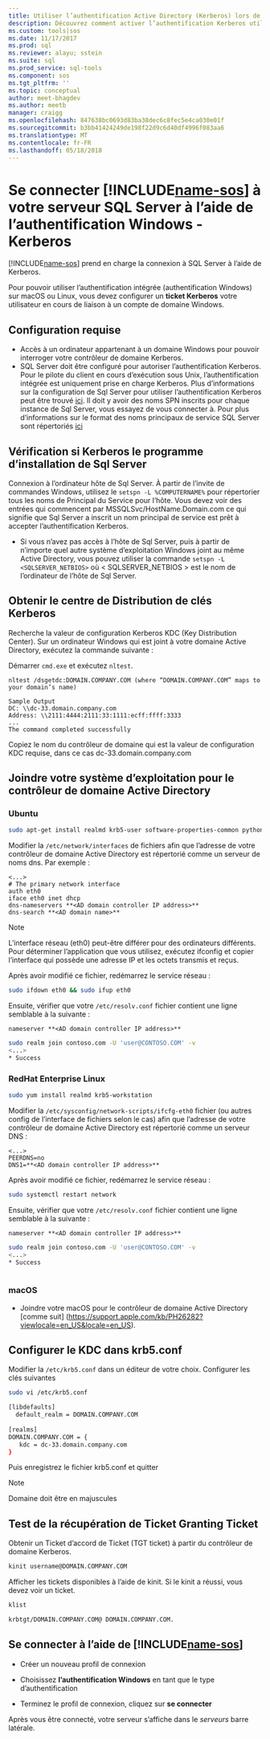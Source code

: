 ```yaml
---
title: Utiliser l’authentification Active Directory (Kerberos) lors de la connexion avec les opérations de SQL Studio (version préliminaire) | Documents Microsoft
description: Découvrez comment activer l’authentification Kerberos utiliser l’authentification Active Directory pour les opérations de SQL Studio (version préliminaire)
ms.custom: tools|sos
ms.date: 11/17/2017
ms.prod: sql
ms.reviewer: alayu; sstein
ms.suite: sql
ms.prod_service: sql-tools
ms.component: sos
ms.tgt_pltfrm: ''
ms.topic: conceptual
author: meet-bhagdev
ms.author: meetb
manager: craigg
ms.openlocfilehash: 847638bc0693d83ba38dec6c8fec5e4ca030e01f
ms.sourcegitcommit: b3bb41424249de198f22d9c6d40df4996f083aa6
ms.translationtype: MT
ms.contentlocale: fr-FR
ms.lasthandoff: 05/18/2018
---
```

# <a name="connect-includename-sosincludesname-sos-shortmd-to-your-sql-server-using-windows-authentication---kerberos"></a>Se connecter [!INCLUDE[name-sos](../includes/name-sos-short.md)] à votre serveur SQL Server à l’aide de l’authentification Windows - Kerberos 

[!INCLUDE[name-sos](../includes/name-sos-short.md)] prend en charge la connexion à SQL Server à l’aide de Kerberos.

Pour pouvoir utiliser l’authentification intégrée (authentification Windows) sur macOS ou Linux, vous devez configurer un **ticket Kerberos** votre utilisateur en cours de liaison à un compte de domaine Windows. 

## <a name="prerequisites"></a>Configuration requise

- Accès à un ordinateur appartenant à un domaine Windows pour pouvoir interroger votre contrôleur de domaine Kerberos.
- SQL Server doit être configuré pour autoriser l’authentification Kerberos. Pour le pilote du client en cours d’exécution sous Unix, l’authentification intégrée est uniquement prise en charge Kerberos. Plus d’informations sur la configuration de Sql Server pour utiliser l’authentification Kerberos peut être trouvé [ici](https://support.microsoft.com/en-us/help/319723/how-to-use-kerberos-authentication-in-sql-server). Il doit y avoir des noms SPN inscrits pour chaque instance de Sql Server, vous essayez de vous connecter à. Pour plus d’informations sur le format des noms principaux de service SQL Server sont répertoriés [ici](https://technet.microsoft.com/en-us/library/ms191153%28v=sql.105%29.aspx#SPN%20Formats)


## <a name="checking-if-sql-server-has-kerberos-setup"></a>Vérification si Kerberos le programme d’installation de Sql Server

Connexion à l’ordinateur hôte de Sql Server. À partir de l’invite de commandes Windows, utilisez le `setspn -L %COMPUTERNAME%` pour répertorier tous les noms de Principal du Service pour l’hôte. Vous devez voir des entrées qui commencent par MSSQLSvc/HostName.Domain.com ce qui signifie que Sql Server a inscrit un nom principal de service est prêt à accepter l’authentification Kerberos. 
- Si vous n’avez pas accès à l’hôte de Sql Server, puis à partir de n’importe quel autre système d’exploitation Windows joint au même Active Directory, vous pouvez utiliser la commande `setspn -L <SQLSERVER_NETBIOS>` où < SQLSERVER_NETBIOS > est le nom de l’ordinateur de l’hôte de Sql Server.


## <a name="get-the-kerberos-key-distribution-center"></a>Obtenir le centre de Distribution de clés Kerberos

Recherche la valeur de configuration Kerberos KDC (Key Distribution Center). Sur un ordinateur Windows qui est joint à votre domaine Active Directory, exécutez la commande suivante : 

Démarrer `cmd.exe` et exécutez `nltest`.

```
nltest /dsgetdc:DOMAIN.COMPANY.COM (where “DOMAIN.COMPANY.COM” maps to your domain’s name)

Sample Output
DC: \\dc-33.domain.company.com
Address: \\2111:4444:2111:33:1111:ecff:ffff:3333
...
The command completed successfully
```
Copiez le nom du contrôleur de domaine qui est la valeur de configuration KDC requise, dans ce cas dc-33.domain.company.com

## <a name="join-your-os-to-the-active-directory-domain-controller"></a>Joindre votre système d’exploitation pour le contrôleur de domaine Active Directory

### <a name="ubuntu"></a>Ubuntu
```bash
sudo apt-get install realmd krb5-user software-properties-common python-software-properties packagekit
```

Modifier la `/etc/network/interfaces` de fichiers afin que l’adresse de votre contrôleur de domaine Active Directory est répertorié comme un serveur de noms dns. Par exemple : 

```/etc/network/interfaces
<...>
# The primary network interface
auth eth0
iface eth0 inet dhcp
dns-nameservers **<AD domain controller IP address>**
dns-search **<AD domain name>**
```

> [!NOTE]
> L’interface réseau (eth0) peut-être différer pour des ordinateurs différents. Pour déterminer l’application que vous utilisez, exécutez ifconfig et copier l’interface qui possède une adresse IP et les octets transmis et reçus.

Après avoir modifié ce fichier, redémarrez le service réseau :

```bash
sudo ifdown eth0 && sudo ifup eth0
```

Ensuite, vérifier que votre `/etc/resolv.conf` fichier contient une ligne semblable à la suivante :  

```Code
nameserver **<AD domain controller IP address>**
```

```bash
sudo realm join contoso.com -U 'user@CONTOSO.COM' -v
<...>
* Success
```
   
### <a name="redhat-enterprise-linux"></a>RedHat Enterprise Linux
```bash
sudo yum install realmd krb5-workstation
```

Modifier la `/etc/sysconfig/network-scripts/ifcfg-eth0` fichier (ou autres config de l’interface de fichiers selon le cas) afin que l’adresse de votre contrôleur de domaine Active Directory est répertorié comme un serveur DNS :

```/etc/sysconfig/network-scripts/ifcfg-eth0
<...>
PEERDNS=no
DNS1=**<AD domain controller IP address>**
```

Après avoir modifié ce fichier, redémarrez le service réseau :

```bash
sudo systemctl restart network
```

Ensuite, vérifier que votre `/etc/resolv.conf` fichier contient une ligne semblable à la suivante :  

```Code
nameserver **<AD domain controller IP address>**
```

```bash
sudo realm join contoso.com -U 'user@CONTOSO.COM' -v
<...>
* Success
   
```

### <a name="macos"></a>macOS

- Joindre votre macOS pour le contrôleur de domaine Active Directory [comme suit] (https://support.apple.com/kb/PH26282?viewlocale=en_US&locale=en_US).



## <a name="configure-kdc-in-krb5conf"></a>Configurer le KDC dans krb5.conf

Modifier la `/etc/krb5.conf` dans un éditeur de votre choix. Configurer les clés suivantes

```bash
sudo vi /etc/krb5.conf

[libdefaults]
  default_realm = DOMAIN.COMPANY.COM
 
[realms]
DOMAIN.COMPANY.COM = {
   kdc = dc-33.domain.company.com
}
```

Puis enregistrez le fichier krb5.conf et quitter

> [!NOTE]
> Domaine doit être en majuscules


## <a name="test-the-ticket-granting-ticket-retrieval"></a>Test de la récupération de Ticket Granting Ticket

Obtenir un Ticket d’accord de Ticket (TGT ticket) à partir du contrôleur de domaine Kerberos.

```bash
kinit username@DOMAIN.COMPANY.COM
```

Afficher les tickets disponibles à l’aide de kinit. Si le kinit a réussi, vous devez voir un ticket. 

```bash
klist

krbtgt/DOMAIN.COMPANY.COM@ DOMAIN.COMPANY.COM.
```

## <a name="connect-using-includename-sosincludesname-sos-shortmd"></a>Se connecter à l’aide de [!INCLUDE[name-sos](../includes/name-sos-short.md)]

* Créer un nouveau profil de connexion

* Choisissez **l’authentification Windows** en tant que le type d’authentification

* Terminez le profil de connexion, cliquez sur **se connecter**

Après vous être connecté, votre serveur s’affiche dans le *serveurs* barre latérale.
